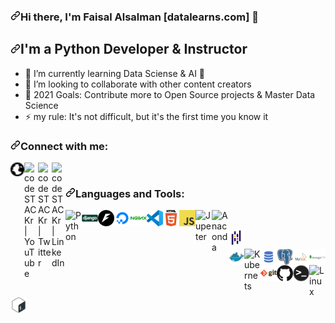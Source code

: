 <article class="markdown-body entry-content container-lg f5" itemprop="text">
    <h3 dir="auto"><a aria-hidden="true" class="anchor" href="#hi-there-im-faisal-alsalman-datalearns.com-" id="user-content-hi-there-im-faisal-alsalman-datalearns.com-"><svg class="octicon octicon-link" version="1.1" width="16" height="16" aria-hidden="true">
                <path fill-rule="evenodd" d="M7.775 3.275a.75.75 0 001.06 1.06l1.25-1.25a2 2 0 112.83 2.83l-2.5 2.5a2 2 0 01-2.83 0 .75.75 0 00-1.06 1.06 3.5 3.5 0 004.95 0l2.5-2.5a3.5 3.5 0 00-4.95-4.95l-1.25 1.25zm-4.69 9.64a2 2 0 010-2.83l2.5-2.5a2 2 0 012.83 0 .75.75 0 001.06-1.06 3.5 3.5 0 00-4.95 0l-2.5 2.5a3.5 3.5 0 004.95 4.95l1.25-1.25a.75.75 0 00-1.06-1.06l-1.25 1.25a2 2 0 01-2.83 0z"></path>
            </svg></a>Hi there, I&apos;m Faisal Alsalman [datalearns.com] 👋</h3>
    <h2 dir="auto"><a aria-hidden="true" class="anchor" href="#im-a-python-developer--instructor" id="user-content-im-a-python-developer--instructor"><svg class="octicon octicon-link" version="1.1" width="16" height="16" aria-hidden="true">
                <path fill-rule="evenodd" d="M7.775 3.275a.75.75 0 001.06 1.06l1.25-1.25a2 2 0 112.83 2.83l-2.5 2.5a2 2 0 01-2.83 0 .75.75 0 00-1.06 1.06 3.5 3.5 0 004.95 0l2.5-2.5a3.5 3.5 0 00-4.95-4.95l-1.25 1.25zm-4.69 9.64a2 2 0 010-2.83l2.5-2.5a2 2 0 012.83 0 .75.75 0 001.06-1.06 3.5 3.5 0 00-4.95 0l-2.5 2.5a3.5 3.5 0 004.95 4.95l1.25-1.25a.75.75 0 00-1.06-1.06l-1.25 1.25a2 2 0 01-2.83 0z"></path>
            </svg></a>I&apos;m a Python Developer &amp; Instructor</h2>
    <ul dir="auto">
        <li>🌱 I&rsquo;m currently learning Data Sciense &amp; AI 🤣</li>
        <li>👯 I&rsquo;m looking to collaborate with other content creators</li>
        <li>🥅 2021 Goals: Contribute more to Open Source projects &amp; Master Data Science</li>
        <li>⚡ my rule: It's not difficult, but it's the first time you know it</li>
    </ul>
    <h3 dir="auto"><a aria-hidden="true" class="anchor" href="#connect-with-me" id="user-content-connect-with-me"><svg class="octicon octicon-link" version="1.1" width="16" height="16" aria-hidden="true">
                <path fill-rule="evenodd" d="M7.775 3.275a.75.75 0 001.06 1.06l1.25-1.25a2 2 0 112.83 2.83l-2.5 2.5a2 2 0 01-2.83 0 .75.75 0 00-1.06 1.06 3.5 3.5 0 004.95 0l2.5-2.5a3.5 3.5 0 00-4.95-4.95l-1.25 1.25zm-4.69 9.64a2 2 0 010-2.83l2.5-2.5a2 2 0 012.83 0 .75.75 0 001.06-1.06 3.5 3.5 0 00-4.95 0l-2.5 2.5a3.5 3.5 0 004.95 4.95l1.25-1.25a.75.75 0 00-1.06-1.06l-1.25 1.25a2 2 0 01-2.83 0z"></path>
            </svg></a>Connect with me:</h3>
    <p dir="auto"><a href="https://datalearns.com" rel="nofollow"><img align="left" alt="codeSTACKr.com" width="22px" src="https://raw.githubusercontent.com/iconic/open-iconic/master/svg/globe.svg" style="float: left; text-align: left; display: inline-block; max-width: 100%;"></a> <a href="https://www.youtube.com/channel/UC-mUgOAOTXCPDVX7Fpn2Ulw" rel="nofollow"><img align="left" alt="codeSTACKr | YouTube" width="22px" src="https://camo.githubusercontent.com/6645c4c313a1f4f0032cd1c5e5fd0033417104a7a282fed4cafdca8ac2a1ab33/68747470733a2f2f63646e2e6a7364656c6976722e6e65742f6e706d2f73696d706c652d69636f6e734076332f69636f6e732f796f75747562652e737667" data-canonical-src="https://cdn.jsdelivr.net/npm/simple-icons@v3/icons/youtube.svg" style="float: left; text-align: left; display: inline-block; max-width: 100%;"></a> <a href="https://twitter.com/datalearns" rel="nofollow"><img align="left" alt="codeSTACKr | Twitter" width="22px" src="https://camo.githubusercontent.com/395dda360ae28377b7c3247581a88b20573883519c2be833cb64fbb37dcbcc1a/68747470733a2f2f63646e2e6a7364656c6976722e6e65742f6e706d2f73696d706c652d69636f6e734076332f69636f6e732f747769747465722e737667" data-canonical-src="https://cdn.jsdelivr.net/npm/simple-icons@v3/icons/twitter.svg" style="float: left; text-align: left; display: inline-block; max-width: 100%;"></a> <a href="https://www.linkedin.com/in/engfaisalalgahtani/" rel="nofollow"><img align="left" alt="codeSTACKr | LinkedIn" width="22px" src="https://camo.githubusercontent.com/d659d2bac00c01b42bffbae84bdc121e828b8fecd5b4949ffa2575f5d9e4a371/68747470733a2f2f63646e2e6a7364656c6976722e6e65742f6e706d2f73696d706c652d69636f6e734076332f69636f6e732f6c696e6b6564696e2e737667" data-canonical-src="https://cdn.jsdelivr.net/npm/simple-icons@v3/icons/linkedin.svg" style="float: left; text-align: left; display: inline-block; max-width: 100%;"></a></p><br>
    <h3 dir="auto"><a aria-hidden="true" class="anchor" href="#languages-and-tools" id="user-content-languages-and-tools"><svg class="octicon octicon-link" version="1.1" width="16" height="16" aria-hidden="true">
                <path fill-rule="evenodd" d="M7.775 3.275a.75.75 0 001.06 1.06l1.25-1.25a2 2 0 112.83 2.83l-2.5 2.5a2 2 0 01-2.83 0 .75.75 0 00-1.06 1.06 3.5 3.5 0 004.95 0l2.5-2.5a3.5 3.5 0 00-4.95-4.95l-1.25 1.25zm-4.69 9.64a2 2 0 010-2.83l2.5-2.5a2 2 0 012.83 0 .75.75 0 001.06-1.06 3.5 3.5 0 00-4.95 0l-2.5 2.5a3.5 3.5 0 004.95 4.95l1.25-1.25a.75.75 0 00-1.06-1.06l-1.25 1.25a2 2 0 01-2.83 0z"></path>
            </svg></a>Languages and Tools:</h3>
    <p dir="auto"><a href="/Pythondeveloper6/Pythondeveloper6/blob/master"><img align="left" alt="Python" width="26px" src="https://github.com/abranhe/programming-languages-logos/raw/master/src/python/python_128x128.png" style="float: left; text-align: left; display: inline-block; max-width: 100%;"></a> <a href="/Pythondeveloper6/Pythondeveloper6/blob/master"><img align="left" alt="Django" width="26px" src="https://github.com/devicons/devicon/raw/master/icons/django/django-original.svg" style="float: left; text-align: left; display: inline-block; max-width: 100%;"></a> <a href="/Pythondeveloper6/Pythondeveloper6/blob/master"><img align="left" alt="Fast API" width="26px" src="https://raw.githubusercontent.com/simple-icons/simple-icons/c4d9d3fee42301facaf14e44adb3183a5fb7d068/icons/fastapi.svg" style="float: left; text-align: left; display: inline-block; max-width: 100%;"></a> <a href="/Pythondeveloper6/Pythondeveloper6/blob/master"><img align="left" alt="Digital Ocean" width="26px" src="https://github.com/devicons/devicon/raw/master/icons/digitalocean/digitalocean-original.svg" style="float: left; text-align: left; display: inline-block; max-width: 100%;"></a> <a href="/Pythondeveloper6/Pythondeveloper6/blob/master"><img align="left" alt="Nginx" width="26px" src="https://github.com/devicons/devicon/raw/master/icons/nginx/nginx-original.svg" style="float: left; text-align: left; display: inline-block; max-width: 100%;"></a>&nbsp; <a href="/Pythondeveloper6/Pythondeveloper6/blob/master"><img align="left" alt="Visual Studio Code" width="26px" src="https://raw.githubusercontent.com/github/explore/80688e429a7d4ef2fca1e82350fe8e3517d3494d/topics/visual-studio-code/visual-studio-code.png" style="float: left; text-align: left; display: inline-block; max-width: 100%;"></a><a href="/Pythondeveloper6/Pythondeveloper6/blob/master"><img align="left" alt="HTML5" width="26px" src="https://raw.githubusercontent.com/github/explore/80688e429a7d4ef2fca1e82350fe8e3517d3494d/topics/html/html.png" style="float: left; text-align: left; display: inline-block; max-width: 100%;"></a><a href="/Pythondeveloper6/Pythondeveloper6/blob/master"><img align="left" alt="JavaScript" width="26px" src="https://raw.githubusercontent.com/github/explore/80688e429a7d4ef2fca1e82350fe8e3517d3494d/topics/javascript/javascript.png" style="float: left; text-align: left; display: inline-block; max-width: 100%;"></a><a href="/Pythondeveloper6/Pythondeveloper6/blob/master"><img align="left" alt="Jupeter" width="26px" src="https://raw.githubusercontent.com/simple-icons/simple-icons/c4d9d3fee42301facaf14e44adb3183a5fb7d068/icons/jupyter.svg" style="float: left; text-align: left; display: inline-block; max-width: 100%;"></a> <a href="/Pythondeveloper6/Pythondeveloper6/blob/master"><img align="left" alt="Anaconda" width="26px" src="https://raw.githubusercontent.com/simple-icons/simple-icons/c4d9d3fee42301facaf14e44adb3183a5fb7d068/icons/anaconda.svg" style="float: left; text-align: left; display: inline-block; max-width: 100%;"></a></p>
    <p dir="auto">&nbsp;<a href="/Pythondeveloper6/Pythondeveloper6/blob/master"><img align="left" alt="Panda" width="26px" src="https://github.com/devicons/devicon/raw/master/icons/pandas/pandas-original.svg" style="float: left; text-align: left; display: inline-block; max-width: 100%;"></a></p>
    <p dir="auto"><a href="/Pythondeveloper6/Pythondeveloper6/blob/master"><img align="left" alt="Docker" width="26px" src="https://github.com/devicons/devicon/raw/master/icons/docker/docker-original.svg" style="float: left; text-align: left; display: inline-block; max-width: 100%;"></a> <a href="/Pythondeveloper6/Pythondeveloper6/blob/master"><img align="left" alt="Kubernets" width="26px" src="https://raw.githubusercontent.com/simple-icons/simple-icons/c4d9d3fee42301facaf14e44adb3183a5fb7d068/icons/kubernetes.svg" style="float: left; text-align: left; display: inline-block; max-width: 100%;"></a></p>
    <p dir="auto"><a href="/Pythondeveloper6/Pythondeveloper6/blob/master"><img align="left" alt="SQL" width="26px" src="https://raw.githubusercontent.com/github/explore/80688e429a7d4ef2fca1e82350fe8e3517d3494d/topics/sql/sql.png" style="float: left; text-align: left; display: inline-block; max-width: 100%;"></a> <a href="/Pythondeveloper6/Pythondeveloper6/blob/master"><img align="left" alt="Postgresql" width="26px" src="https://github.com/devicons/devicon/raw/master/icons/postgresql/postgresql-original.svg" style="float: left; text-align: left; display: inline-block; max-width: 100%;"></a> <a href="/Pythondeveloper6/Pythondeveloper6/blob/master"><img align="left" alt="MySQL" width="26px" src="https://raw.githubusercontent.com/github/explore/80688e429a7d4ef2fca1e82350fe8e3517d3494d/topics/mysql/mysql.png" style="float: left; text-align: left; display: inline-block; max-width: 100%;"></a> <a href="/Pythondeveloper6/Pythondeveloper6/blob/master"><img align="left" alt="MongoDB" width="26px" src="https://raw.githubusercontent.com/github/explore/80688e429a7d4ef2fca1e82350fe8e3517d3494d/topics/mongodb/mongodb.png" style="float: left; text-align: left; display: inline-block; max-width: 100%;"></a> <a href="/Pythondeveloper6/Pythondeveloper6/blob/master"><img align="left" alt="Git" width="26px" src="https://raw.githubusercontent.com/github/explore/80688e429a7d4ef2fca1e82350fe8e3517d3494d/topics/git/git.png" style="float: left; text-align: left; display: inline-block; max-width: 100%;"></a> <a href="/Pythondeveloper6/Pythondeveloper6/blob/master"><img align="left" alt="GitHub" width="26px" src="https://raw.githubusercontent.com/github/explore/78df643247d429f6cc873026c0622819ad797942/topics/github/github.png" style="float: left; text-align: left; display: inline-block; max-width: 100%;"></a> <a href="/Pythondeveloper6/Pythondeveloper6/blob/master"><img align="left" alt="Terminal" width="26px" src="https://raw.githubusercontent.com/github/explore/80688e429a7d4ef2fca1e82350fe8e3517d3494d/topics/terminal/terminal.png" style="float: left; text-align: left; display: inline-block; max-width: 100%;"></a> <a href="/Pythondeveloper6/Pythondeveloper6/blob/master"><img align="left" alt="Linux" width="26px" src="https://raw.githubusercontent.com/simple-icons/simple-icons/c4d9d3fee42301facaf14e44adb3183a5fb7d068/icons/linux.svg" style="float: left; text-align: left; display: inline-block; max-width: 100%;"></a> <a href="/Pythondeveloper6/Pythondeveloper6/blob/master"><img align="left" alt="Bash" width="26px" src="https://github.com/devicons/devicon/raw/master/icons/bash/bash-original.svg" style="float: left; text-align: left; display: inline-block; max-width: 100%;"></a></p><br>
</article>
